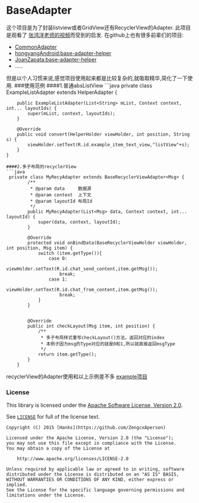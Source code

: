 # BaseAdapter
这个项目是为了封装listview或者GridView还有RecyclerView的Adapter.
此项目是观看了 <a href="http://www.imooc.com/learn/372">张鸿洋老师的视频</a>而受到的启发.
在github上也有很多前辈们的项目:
<ul>
  <li><a href="https://github.com/tianzhijiexian/CommonAdapter">CommonAdapter</a></li>
  <li><a href="https://github.com/hongyangAndroid/base-adapter-helper">hongyangAndroid:base-adapter-helper</a></li>
  <li><a href="https://github.com/JoanZapata/base-adapter-helper">JoanZapata:base-adapter-helper</a></li>
  <li>.....</li>
</ul>
但是以个人习惯来说,感觉项目使用起来都是比较复杂的,就吸取精华,简化了一下使用.
###使用范例
####1.普通absListView
```java
private class ExampleListAdapter extends HelperAdapter<String> {

        public ExampleListAdapter(List<String> mList, Context context, int... layoutIds) {
            super(mList, context, layoutIds);
        }

        @Override
        public void convert(HelperHolder viewHolder, int position, String s) {
            viewHolder.setText(R.id.example_item_text_view,"listView"+s);
        }
    }
```
####2.多子布局的recyclerView
```java
 private class MyRecyAdapter extends BaseRecyclerViewAdapter<Msg> {
        /**
         * @param data     数据源
         * @param context  上下文
         * @param layoutId 布局Id
         */
        public MyRecyAdapter(List<Msg> data, Context context, int... layoutId) {
            super(data, context, layoutId);
        }

        @Override
        protected void onBindData(BaseRecyclerViewHolder viewHolder, int position, Msg item) {
            switch (item.getType()){
                case 0:
                    viewHolder.setText(R.id.chat_send_content,item.getMsg());
                    break;
                case 1:
                    viewHolder.setText(R.id.chat_from_content,item.getMsg());
                    break;
            }
        }


        @Override
        public int checkLayout(Msg item, int position) {
            /**
             * 多子布局样式重写checkLayout()方法，返回对应的index
             * 本例子因为msg的Type对应的就是0和1,所以就直接返回msgType
             */
            return item.getType();
        }
    }
```
recyclerView的Adapter使用和以上示例差不多
<a href="https://github.com/zengcanxiang/BaseAdapter/tree/master/BaseAdapter/app">example项目</a>

### License

This library is licensed under the [Apache Software License, Version 2.0](http://www.apache.org/licenses/LICENSE-2.0).

See [`LICENSE`](LICENSE) for full of the license text.

    Copyright (C) 2015 [Hanks](https://github.com/ZengcxAperson)

    Licensed under the Apache License, Version 2.0 (the "License");
    you may not use this file except in compliance with the License.
    You may obtain a copy of the License at

        http://www.apache.org/licenses/LICENSE-2.0

    Unless required by applicable law or agreed to in writing, software
    distributed under the License is distributed on an "AS IS" BASIS,
    WITHOUT WARRANTIES OR CONDITIONS OF ANY KIND, either express or implied.
    See the License for the specific language governing permissions and
    limitations under the License.

